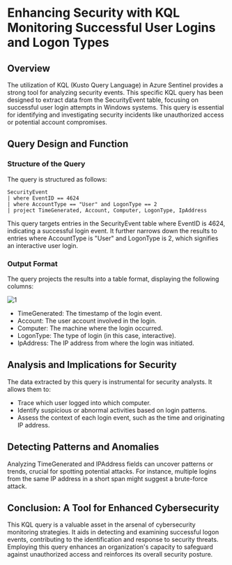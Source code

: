 # Enhancing Security with KQL Monitoring Successful User Logins and Logon Types

## Overview
The utilization of KQL (Kusto Query Language) in Azure Sentinel provides a strong tool for analyzing security events. This specific KQL query has been designed to extract data from the SecurityEvent table, focusing on successful user login attempts in Windows systems. This query is essential for identifying and investigating security incidents like unauthorized access or potential account compromises.

## Query Design and Function
### Structure of the Query
The query is structured as follows:

```
SecurityEvent
| where EventID == 4624
| where AccountType == "User" and LogonType == 2
| project TimeGenerated, Account, Computer, LogonType, IpAddress
```

This query targets entries in the SecurityEvent table where EventID is 4624, indicating a successful login event. It further narrows down the results to entries where AccountType is "User" and LogonType is 2, which signifies an interactive user login.

### Output Format
The query projects the results into a table format, displaying the following columns:

![1](https://github.com/DanialKeith/KQLMonitoringSecurity/assets/154257195/88fd1b13-d74a-49f1-a7b2-c670fbf89070)


-	TimeGenerated: The timestamp of the login event.
-	Account: The user account involved in the login.
-	Computer: The machine where the login occurred.
-	LogonType: The type of login (in this case, interactive).
-	IpAddress: The IP address from where the login was initiated.
## Analysis and Implications for Security
The data extracted by this query is instrumental for security analysts. It allows them to:
-	Trace which user logged into which computer.
-	Identify suspicious or abnormal activities based on login patterns.
-	Assess the context of each login event, such as the time and originating IP address.
  
## Detecting Patterns and Anomalies
Analyzing TimeGenerated and IPAddress fields can uncover patterns or trends, crucial for spotting potential attacks. For instance, multiple logins from the same IP address in a short span might suggest a brute-force attack.

## Conclusion: A Tool for Enhanced Cybersecurity
This KQL query is a valuable asset in the arsenal of cybersecurity monitoring strategies. It aids in detecting and examining successful logon events, contributing to the identification and response to security threats. Employing this query enhances an organization's capacity to safeguard against unauthorized access and reinforces its overall security posture.

